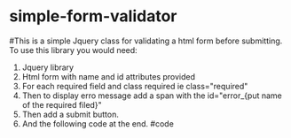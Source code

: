 # simple-form-validator
#This is a simple Jquery class for validating a html form before submitting.
To use this library you would need:
1. Jquery library
2. Html form with name and id attributes provided
3. For each required field and class required ie class="required"
4. Then to display erro message add a span with the id="error_{put name of the required filed}"
5. Then add a submit button.
6. And the following code at the end.
#code
<script>
$("#validate").submit(function(){
	return $(this).validate_html_form();
});
</script>
